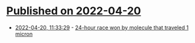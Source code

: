 # [Published on 2022-04-20](index.md)

* [2022-04-20, 11:33:29](https://news.ycombinator.com/item?id=31095369) - [24-hour race won by molecule that traveled 1 micron](https://arstechnica.com/science/2022/04/not-quite-le-mans-24-hour-race-won-by-molecule-that-traveled-1-micron/)
